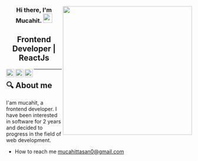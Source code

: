 <div align='center'>
<img src="https://media.giphy.com/media/10Jpr9KSaXLchW/giphy-downsized-large.gif" align="right" width="350" >

### Hi there, I'm Mucahit. <img src="https://media.giphy.com/media/hvRJCLFzcasrR4ia7z/giphy.gif" width="25px">

## Frontend Developer | ReactJs

<a href="https://www.instagram.com/abhisheknaiidu/">
  <img align="left" alt="Abhishek's Instagram" width="22px" src="https://raw.githubusercontent.com/hussainweb/hussainweb/main/icons/instagram.png" />
</a>
<a href="https://twitter.com/MurattTasan">
  <img align="left" alt="Mucahit Tasan | Twitter" width="22px" src="https://raw.githubusercontent.com/peterthehan/peterthehan/master/assets/twitter.svg" />
</a>
<a href="https://www.linkedin.com/in/mucahittasan/">
  <img align="left" alt="Mucahit Tasan" width="22px" src="https://raw.githubusercontent.com/peterthehan/peterthehan/master/assets/linkedin.svg" />
</a>
</div>

---

## 🔍 About me

<p style="width:300px">I'am mucahit, a frontend developer. I have been interested in software for 2 years and decided to progress in the field of web development.
</p>

- How to reach me [mucahittasan0@gmail.com](mailto:mucahittasan0@gmail.com)
